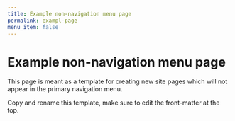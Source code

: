 ```yaml
---
title: Example non-navigation menu page
permalink: exampl-page
menu_item: false
---
```

# Example non-navigation menu page

This page is meant as a template for creating new site pages which will not appear in the primary navigation menu.

Copy and rename this template, make sure to edit the front-matter at the top. 
